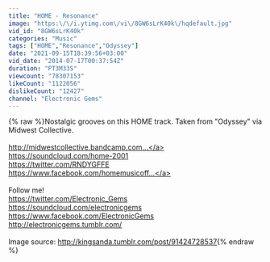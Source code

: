 ```yaml
---
title: "HOME - Resonance"
image: "https:\/\/i.ytimg.com\/vi\/8GW6sLrK40k\/hqdefault.jpg"
vid_id: "8GW6sLrK40k"
categories: "Music"
tags: ["HOME","Resonance","Odyssey"]
date: "2021-09-15T18:39:56+03:00"
vid_date: "2014-07-17T00:37:54Z"
duration: "PT3M33S"
viewcount: "78307153"
likeCount: "1122056"
dislikeCount: "12427"
channel: "Electronic Gems"
---
```

{% raw %}Nostalgic grooves on this HOME track. Taken from &quot;Odyssey&quot; via Midwest Collective.<br /><br /><a rel="nofollow" target="blank" href="http://midwestcollective.bandcamp.com...">http://midwestcollective.bandcamp.com...</a><br /><a rel="nofollow" target="blank" href="https://soundcloud.com/home-2001">https://soundcloud.com/home-2001</a><br /><a rel="nofollow" target="blank" href="https://twitter.com/RNDYGFFE">https://twitter.com/RNDYGFFE</a><br /><a rel="nofollow" target="blank" href="https://www.facebook.com/homemusicoff...">https://www.facebook.com/homemusicoff...</a><br /><br />Follow me!<br /><a rel="nofollow" target="blank" href="https://twitter.com/Electronic_Gems">https://twitter.com/Electronic_Gems</a><br /><a rel="nofollow" target="blank" href="https://soundcloud.com/electronicgems">https://soundcloud.com/electronicgems</a><br /><a rel="nofollow" target="blank" href="https://www.facebook.com/ElectronicGems">https://www.facebook.com/ElectronicGems</a><br /><a rel="nofollow" target="blank" href="http://electronicgems.tumblr.com/">http://electronicgems.tumblr.com/</a><br /><br />Image source: <a rel="nofollow" target="blank" href="http://kingsanda.tumblr.com/post/91424728537">http://kingsanda.tumblr.com/post/91424728537</a>{% endraw %}
